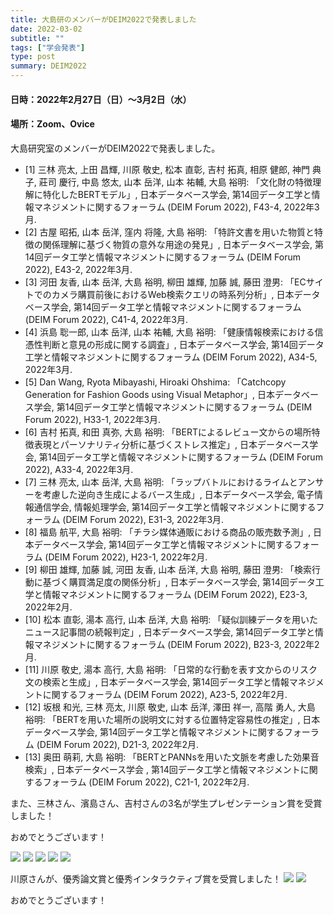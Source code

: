 ```yaml
---
title: 大島研のメンバーがDEIM2022で発表しました
date: 2022-03-02
subtitle: ""
tags: ["学会発表"]
type: post
summary: DEIM2022
---
```



#### 日時：2022年2月27日（日）～3月2日（水）
#### 場所：Zoom、Ovice

大島研究室のメンバーがDEIM2022で発表しました。

+ [1] 	三林 亮太, 上田 昌輝, 川原 敬史, 松本 直彰, 吉村 拓真, 相原 健郎, 神門 典子, 莊司 慶行, 中島 悠太, 山本 岳洋, 山本 祐輔, 大島 裕明: 「文化財の特徴理解に特化したBERTモデル」, 日本データベース学会, 第14回データ工学と情報マネジメントに関するフォーラム (DEIM Forum 2022), F43-4, 2022年3月.
+ [2] 	古屋 昭拓, 山本 岳洋, 窪内 将隆, 大島 裕明: 「特許文書を用いた物質と特徴の関係理解に基づく物質の意外な用途の発見」, 日本データベース学会, 第14回データ工学と情報マネジメントに関するフォーラム (DEIM Forum 2022), E43-2, 2022年3月.
+ [3] 	河田 友香, 山本 岳洋, 大島 裕明, 柳田 雄輝, 加藤 誠, 藤田 澄男: 「ECサイトでのカメラ購買前後におけるWeb検索クエリの時系列分析」, 日本データベース学会, 第14回データ工学と情報マネジメントに関するフォーラム (DEIM Forum 2022), C41-4, 2022年3月.
+ [4] 	浜島 聡一郎, 山本 岳洋, 山本 祐輔, 大島 裕明: 「健康情報検索における信憑性判断と意見の形成に関する調査」, 日本データベース学会, 第14回データ工学と情報マネジメントに関するフォーラム (DEIM Forum 2022), A34-5, 2022年3月.
+ [5] 	Dan Wang, Ryota Mibayashi, Hiroaki Ohshima: 「Catchcopy Generation for Fashion Goods using Visual Metaphor」, 日本データベース学会, 第14回データ工学と情報マネジメントに関するフォーラム (DEIM Forum 2022), H33-1, 2022年3月.
+ [6] 	吉村 拓真, 和田 真弥, 大島 裕明: 「BERTによるレビュー文からの場所特徴表現とパーソナリティ分析に基づくストレス推定」, 日本データベース学会, 第14回データ工学と情報マネジメントに関するフォーラム (DEIM Forum 2022), A33-4, 2022年3月.
+ [7] 	三林 亮太, 山本 岳洋, 大島 裕明: 「ラップバトルにおけるライムとアンサーを考慮した逆向き生成によるバース生成」, 日本データベース学会, 電子情報通信学会, 情報処理学会, 第14回データ工学と情報マネジメントに関するフォーラム (DEIM Forum 2022), E31-3, 2022年3月.
+ [8] 	福島 航平, 大島 裕明: 「チラシ媒体通販における商品の販売数予測」, 日本データベース学会, 第14回データ工学と情報マネジメントに関するフォーラム (DEIM Forum 2022), H23-1, 2022年2月.
+ [9] 	柳田 雄輝, 加藤 誠, 河田 友香, 山本 岳洋, 大島 裕明, 藤田 澄男: 「検索行動に基づく購買満足度の関係分析」, 日本データベース学会, 第14回データ工学と情報マネジメントに関するフォーラム (DEIM Forum 2022), E23-3, 2022年2月.
+ [10] 	松本 直彰, 湯本 高行, 山本 岳洋, 大島 裕明: 「疑似訓練データを用いたニュース記事間の続報判定」, 日本データベース学会, 第14回データ工学と情報マネジメントに関するフォーラム (DEIM Forum 2022), B23-3, 2022年2月.
+ [11] 	川原 敬史, 湯本 高行, 大島 裕明: 「日常的な行動を表す文からのリスク文の検索と生成」, 日本データベース学会, 第14回データ工学と情報マネジメントに関するフォーラム (DEIM Forum 2022), A23-5, 2022年2月.
+ [12] 	坂根 和光, 三林 亮太, 川原 敬史, 山本 岳洋, 澤田 祥一, 高階 勇人, 大島 裕明: 「BERTを用いた場所の説明文に対する位置特定容易性の推定」, 日本データベース学会, 第14回データ工学と情報マネジメントに関するフォーラム (DEIM Forum 2022), D21-3, 2022年2月.
+ [13] 	奥田 萌莉, 大島 裕明: 「BERTとPANNsを用いた文脈を考慮した効果音検索」, 日本データベース学会 , 第14回データ工学と情報マネジメントに関するフォーラム (DEIM Forum 2022), C21-1, 2022年2月.

また、三林さん、濱島さん、吉村さんの3名が学生プレゼンテーション賞を受賞しました！

おめでとうございます！

![](mibayashi.jpg)
![](m1.jpg)
![](m2.jpg)
![](hamajima.jpg)
![](yoshimura.jpg)

川原さんが、優秀論文賞と優秀インタラクティブ賞を受賞しました！
![](kawahara1.jpg)
![](kawahara2.jpg)

おめでとうございます！

<!-- 1. 論文採録バージョン -->
<!-- [第一著者]さんの論文が「[学会フルネーム]」に採録されました。 -->

<!-- [公式Webページ](学会公式ページTopのURL) -->


<!-- 書誌情報。書式はPublicationsを参考。変にコードブロックとかで囲まなくてOK -->


<!-- [年月日]に発表予定 -->



<!-- 2. 論文発表済みバージョン -->
<!-- [第一著者]さんが「[学会フルネーム]」で発表しました。 -->

<!-- [公式Webページ](学会公式ページTopのURL) -->


<!-- 書誌情報。書式はPublicationsを参考。変にコードブロックとかで囲まなくてOK -->


<!-- 3. 論文受賞バージョン -->
<!-- [第一著者]さんの論文が「[学会フルネーム]」で「[受賞名]」を受賞しました -->

<!-- [公式Webページ](学会公式ページTopのURL) -->


<!-- 書誌情報。書式はPublicationsを参考。変にコードブロックとかで囲まなくてOK -->

<!-- 同学会複数名の場合は並べて良い感じにして -->